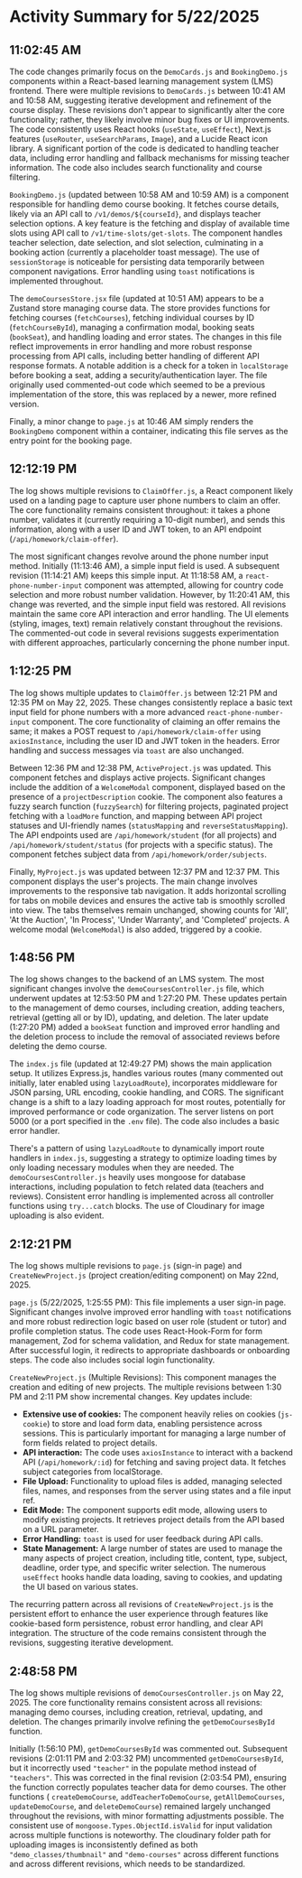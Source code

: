 # Activity Summary for 5/22/2025

## 11:02:45 AM
The code changes primarily focus on the `DemoCards.js` and `BookingDemo.js` components within a React-based learning management system (LMS) frontend.  There were multiple revisions to `DemoCards.js` between 10:41 AM and 10:58 AM, suggesting iterative development and refinement of the course display.  These revisions don't appear to significantly alter the core functionality; rather, they likely involve minor bug fixes or UI improvements.  The code consistently uses React hooks (`useState`, `useEffect`), Next.js features (`useRouter`, `useSearchParams`, `Image`), and a Lucide React icon library. A significant portion of the code is dedicated to handling teacher data, including error handling and fallback mechanisms for missing teacher information.  The code also includes search functionality and course filtering.

`BookingDemo.js` (updated between 10:58 AM and 10:59 AM) is a component responsible for handling demo course booking.  It fetches course details, likely via an API call to `/v1/demos/${courseId}`, and displays teacher selection options.  A key feature is the fetching and display of available time slots using API call to `/v1/time-slots/get-slots`. The component handles teacher selection, date selection, and slot selection, culminating in a booking action (currently a placeholder toast message). The use of `sessionStorage` is noticeable for persisting data temporarily between component navigations.  Error handling using `toast` notifications is implemented throughout.

The `demoCoursesStore.jsx` file (updated at 10:51 AM) appears to be a Zustand store managing course data.  The store provides functions for fetching courses (`fetchCourses`), fetching individual courses by ID (`fetchCourseById`), managing a confirmation modal, booking seats (`bookSeat`), and handling loading and error states.  The changes in this file reflect improvements in error handling and more robust response processing from API calls, including better handling of different API response formats.  A notable addition is a check for a token in `localStorage` before booking a seat, adding a security/authentication layer. The file originally used commented-out code which seemed to be a previous implementation of the store, this was replaced by a newer, more refined version.

Finally, a minor change to `page.js` at 10:46 AM simply renders the `BookingDemo` component within a container, indicating this file serves as the entry point for the booking page.


## 12:12:19 PM
The log shows multiple revisions to `ClaimOffer.js`, a React component likely used on a landing page to capture user phone numbers to claim an offer.  The core functionality remains consistent throughout:  it takes a phone number, validates it (currently requiring a 10-digit number), and sends this information, along with a user ID and JWT token, to an API endpoint (`/api/homework/claim-offer`).

The most significant changes revolve around the phone number input method.  Initially (11:13:46 AM), a simple input field is used.  A subsequent revision (11:14:21 AM) keeps this simple input. At 11:18:58 AM,  a `react-phone-number-input` component was attempted,  allowing for country code selection and more robust number validation. However, by 11:20:41 AM, this change was reverted, and the simple input field was restored.  All revisions maintain the same core API interaction and error handling.  The UI elements (styling, images, text) remain relatively constant throughout the revisions.  The commented-out code in several revisions suggests experimentation with different approaches, particularly concerning the phone number input.


## 1:12:25 PM
The log shows multiple updates to `ClaimOffer.js` between 12:21 PM and 12:35 PM on May 22, 2025.  These changes consistently replace a basic text input field for phone numbers with a more advanced `react-phone-number-input` component.  The core functionality of claiming an offer remains the same; it makes a POST request to `/api/homework/claim-offer` using `axiosInstance`, including the user ID and JWT token in the headers.  Error handling and success messages via `toast` are also unchanged.

Between 12:36 PM and 12:38 PM, `ActiveProject.js` was updated. This component fetches and displays active projects.  Significant changes include the addition of a `WelcomeModal` component, displayed based on the presence of a `projectDescription` cookie. The component also features a fuzzy search function (`fuzzySearch`) for filtering projects,  paginated project fetching with a `loadMore` function, and  mapping between API project statuses and UI-friendly names (`statusMapping` and `reverseStatusMapping`).  The API endpoints used are `/api/homework/student` (for all projects) and `/api/homework/student/status` (for projects with a specific status).  The component fetches subject data from `/api/homework/order/subjects`.

Finally,  `MyProject.js`  was updated between 12:37 PM and 12:37 PM. This component displays the user's projects. The main change involves improvements to the responsive tab navigation.  It adds horizontal scrolling for tabs on mobile devices and ensures the active tab is smoothly scrolled into view. The tabs themselves remain unchanged, showing counts for 'All', 'At the Auction', 'In Process', 'Under Warranty', and 'Completed' projects. A welcome modal (`WelcomeModal`) is also added, triggered by a cookie.


## 1:48:56 PM
The log shows changes to the backend of an LMS system.  The most significant changes involve the `demoCoursesController.js` file, which underwent updates at 12:53:50 PM and 1:27:20 PM. These updates pertain to the management of demo courses, including creation, adding teachers, retrieval (getting all or by ID), updating, and deletion.  The later update (1:27:20 PM) added a `bookSeat` function and improved error handling and the deletion process to include the removal of associated reviews before deleting the demo course.

The `index.js` file (updated at 12:49:27 PM) shows the main application setup.  It utilizes Express.js, handles various routes (many commented out initially, later enabled using `lazyLoadRoute`), incorporates middleware for JSON parsing, URL encoding, cookie handling, and CORS.  The significant change is a shift to a lazy loading approach for most routes, potentially for improved performance or code organization.  The server listens on port 5000 (or a port specified in the `.env` file).  The code also includes a basic error handler.

There's a pattern of using `lazyLoadRoute` to dynamically import route handlers in `index.js`, suggesting a strategy to optimize loading times by only loading necessary modules when they are needed.  The `demoCoursesController.js` heavily uses mongoose for database interactions, including population to fetch related data (teachers and reviews).  Consistent error handling is implemented across all controller functions using `try...catch` blocks.  The use of Cloudinary for image uploading is also evident.


## 2:12:21 PM
The log shows multiple revisions to `page.js` (sign-in page) and `CreateNewProject.js` (project creation/editing component) on May 22nd, 2025.

`page.js` (5/22/2025, 1:25:55 PM): This file implements a user sign-in page.  Significant changes involve improved error handling with `toast` notifications and more robust redirection logic based on user role (student or tutor) and profile completion status.  The code uses React-Hook-Form for form management, Zod for schema validation, and Redux for state management.  After successful login, it redirects to appropriate dashboards or onboarding steps.  The code also includes social login functionality.

`CreateNewProject.js` (Multiple Revisions):  This component manages the creation and editing of new projects.  The multiple revisions between 1:30 PM and 2:11 PM show incremental changes.  Key updates include:

* **Extensive use of cookies:** The component heavily relies on cookies (`js-cookie`) to store and load form data, enabling persistence across sessions.  This is particularly important for managing a large number of form fields related to project details.
* **API interaction:** The code uses `axiosInstance` to interact with a backend API (`/api/homework/:id`) for fetching and saving project data. It fetches subject categories from localStorage.
* **File Upload:** Functionality to upload files is added,  managing selected files, names, and responses from the server using states and a file input ref.
* **Edit Mode:** The component supports edit mode, allowing users to modify existing projects.  It retrieves project details from the API based on a URL parameter.
* **Error Handling:**  `toast` is used for user feedback during API calls.
* **State Management:** A large number of states are used to manage the many aspects of project creation, including title, content, type, subject, deadline, order type, and specific writer selection.  The numerous `useEffect` hooks handle data loading, saving to cookies, and updating the UI based on various states.


The recurring pattern across all revisions of `CreateNewProject.js` is the persistent effort to enhance the user experience through features like cookie-based form persistence, robust error handling, and clear API integration. The structure of the code remains consistent through the revisions, suggesting iterative development.


## 2:48:58 PM
The log shows multiple revisions of `demoCoursesController.js` on May 22, 2025.  The core functionality remains consistent across all revisions: managing demo courses, including creation, retrieval, updating, and deletion.  The changes primarily involve refining the `getDemoCoursesById` function.

Initially (1:56:10 PM),  `getDemoCoursesById` was commented out. Subsequent revisions (2:01:11 PM and 2:03:32 PM)  uncommented  `getDemoCoursesById`, but it incorrectly used  `"teacher"` in the populate method instead of `"teachers"`. This was corrected in the final revision (2:03:54 PM),  ensuring the function correctly populates teacher data for demo courses.  The other functions ( `createDemoCourse`, `addTeacherToDemoCourse`, `getAllDemoCourses`, `updateDemoCourse`, and `deleteDemoCourse`) remained largely unchanged throughout the revisions, with minor formatting adjustments possible. The consistent use of `mongoose.Types.ObjectId.isValid` for input validation across multiple functions is noteworthy.  The cloudinary folder path for uploading images is inconsistently defined as both `"demo_classes/thumbnail"` and `"demo-courses"` across different functions and across different revisions, which needs to be standardized.
